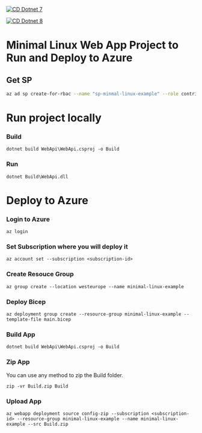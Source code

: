 [![CD Dotnet 7](https://github.com/worldpwn/azure-linux-web-app-minimal-example/actions/workflows/cd-net-7.yml/badge.svg)](https://github.com/worldpwn/azure-linux-web-app-minimal-example/actions/workflows/cd-net-7.yml)

[![CD Dotnet 8](https://github.com/worldpwn/azure-linux-web-app-minimal-example/actions/workflows/cd-net-8.yml/badge.svg)](https://github.com/worldpwn/azure-linux-web-app-minimal-example/actions/workflows/cd-net-8.yml)

# Minimal Linux Web App Project to Run and Deploy to Azure

## Get SP
```bash
az ad sp create-for-rbac --name "sp-minmal-linux-example" --role contributor --scopes rg-id
```


# Run project locally

### Build
```shell
dotnet build WebApi\WebApi.csproj -o Build
```
### Run
```shell
dotnet Build\WebApi.dll
```

# Deploy to Azure
### Login to Azure
```shell
az login
```

### Set Subscription where you will deploy it
```shell
az account set --subscription <subscription-id>
```

### Create Resouce Group
```shell
az group create --location westeurope --name minimal-linux-example
```

### Deploy Bicep
```shell
az deployment group create --resource-group minimal-linux-example --template-file main.bicep 
```

### Build App
```shell
dotnet build WebApi\WebApi.csproj -o Build
```

### Zip App
You can use any method to zip the Build folder.

```shell
zip -vr Build.zip Build
```

### Upload App
```shell
az webapp deployment source config-zip --subscription <subscription-id> --resource-group minimal-linux-example --name minimal-linux-example --src Build.zip
```
